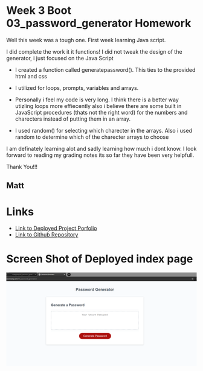 
# Week 3 Boot 03_password_generator Homework

Well this week was a tough one. First week learning Java script. 

I did complete the work it it functions! I did not tweak the design of the generator, i just focused on the Java Script

* I created a function called generatepassword(). This ties to the provided html and css

* I utilized for loops, prompts, variables and arrays.

* Personally i feel my code is very long.  I think there is a better way utizling loops more effiecently also i believe there are some built in JavaScript procedures (thats not the right word) for the numbers and charecters instead of putting them in an array.

* I used random() for selecting which charecter in the arrays. Also i used random to determine which of the charecter arrays to choose

I am definately learning alot and sadly learning how much i dont know.  I look forward to reading my grading notes its so far they have been very helpfull. 

Thank You!!!

## Matt

# Links

* [Link to Deployed Project Porfolio](http://pewewardy.com/03_password_generator/)
* [Link to Github Repository](https://github.com/mattyparty/03_password_generator)

# Screen Shot of Deployed index page

![alt text](./03_password_generator.png "Deployed Index Screen Shot")